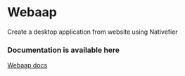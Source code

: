 # Webaap
Create a desktop application from website using Nativefier

### Documentation is available here

[Webaap docs](https://4ly-a.github.io/Webaap/)
